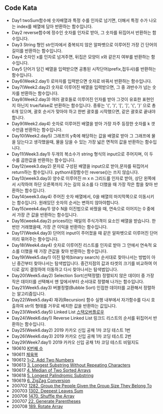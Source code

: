 ## Code Kata

- Day1 twoSum함수에 숫자배열과 특정 수를 인자로 넘기면,
	더해서 특정 수가 나오는 index를 배열에 담아 반환하는 함수입니다.
- Day2 reverse함수에 정수인 숫자를 인자로 받아, 그 숫자를 뒤집어서 반환하는 함수입니다.
- Day3 String 형인 str인자에서 중복되지 않은 알파벳으로 이루어진 가장 긴 단어의 길이를 반환하는 함수입니다.
- Day4 숫자인 x를 인자로 넘겨주면, 뒤집은 모양이 x와 같은지 여부를 반환하는 함수입니다.
- Day5 단어가 담긴 배열을 입력받으면 공통된 시작단어(prefix,접두사)를 반환하는 함수입니다.
- Day6(Week2.day1) 로마자를 입력받으면 숫자로 바꿔서 반환하는 함수입니다.
- Day7(Week2.day2) 숫자로 이루어진 배열을 입력받으면, 그 중 과반수가 넘는 숫자를 반환하는 함수입니다.
- Day8(Week2.day3) 여러 괄호들로 이루어진 인자를 받아 그것이 유효한 표현인지 아닌지 true/false로 반환하는 함수입니다. 종류는 '(', ')', '[', ']', '{', '}' 으로 총 6개 있으며, 괄호 순서가 맞아야 하고 한번 괄호를 시작했으면, 같은 괄호로 끝내야 합니다.
- Day9(Week2.day4) 숫자로 이루어진 배열을 받아 가장 자주 등장한 숫자를 k 갯수만큼 반환하는 함수입니다.
- Day10(Week2.day5) 그래프의 y축에 해당하는 값을 배열로 받아 그 그래프에 물을 담는다고 생각했을때, 물을 담을 수 있는 가장 넓은 면적의 값을 반환하는 함수입니다.
- Day11(Week3.day1) 두개의 복소수가 string 형식의 input으로 주어지며, 이 두 수를 곱한값을 반환하는 함수입니다.
- Day12(week3.day2) 문자로 구성된 배열을 input으로 받아,문자를 뒤집어서 return하는 함수입니다. python내장함수인 reverse()는 쓰지 않습니다.
- Day13(week3.day3) 양수로 이루어진 m x n 그리드를 인자로 받아, 상단 왼쪽에서 시작하여 하단 오른쪽까지 가는 길의 요소를 다 더했을 때 가장 작은 합을 찾아 반환하는 함수입니다.
- Day14(week3.day4) 주어진 숫자 배열에서, 0을 배열의 마지막쪽으로 이동시키는 함수입니다. 원래있던 숫자의 순서는 변하지 않아야합니다.
- Day15(week4.day1) 양수 N을 이진법으로 바꿨을 때, 연속으로 이어지는 0 중에서 가장 큰 값을 반환하는 함수입니다.
- Day16(week4.day2) prices라는 매일의 주식가격이 요소인 배열을 받습니다. 한번만 거래했을때, 가장 큰 이익을 반환하는 함수입니다.
- Day17(Week4.day3) 단어의 input이 주어졌을 때 같은 알파벳으로 이루어진 단어끼리 묶어주는 함수입니다.
- Day18(Week4.day4) 숫자로 이루어진 리스트를 인자로 받아 그 안에서 연속적 요소를 더했을 때 가장 큰값을 찾아 반환하는 함수입니다.
- Day19(Week5.day1) 이진 탐색(binary search) 순서대로 찾아나서는 방법이 아닌 중간부터 찾아나서는 탐색법입니다. 중간지점의 값과 타겟의 크기를 비교하여 어디로 갈지 결정하여 이동하고 다시 찾아나서는 탐색법입니다.
- Day20(Week5.day2) Selection Sort(선택정렬) 정렬되지 않은 데이터 중 가장 작은 데이터를 선택해서 맨 앞에서부터 순서대로 정렬해 나가는 함수입니다.
- Day21(Week5.day3) 버블정렬(Bubble Sort) 인접한 데이터를 교환해서 정렬하는 알고리즘입니다.
- Day22(Week5.day4) 재귀(Recursion) 함수 실행 내부에서 자가함수를 다시 호출하여 str의 형태를 거꾸로 배치한 값을 반환하는 값입니다.
- Day23(Week5.day5) Linked List [스택오버플로우](https://stackoverflow.com/c/wecode/questions/186)
- Day24(Week6.day1) Reverse Linked List 링크드 리스트의 순서를 뒤집어서 반환하는 함수입니다.
- Day25(Week6.day2) 2019 카카오 신입 공채 1차 코딩 테스트 1번
- Day26(Week6.day3) 2019 카카오 신입 공채 1차 코딩 테스트 2번
- Day29(Week7.day1) 2019 카카오 신입 공채 1차 코딩 테스트 비밀지도
- 190610 [K번째 수](https://programmers.co.kr/learn/courses/30/lessons/42748)
- 190611 [체육복](https://programmers.co.kr/learn/courses/30/lessons/42862)
- 190612 [1~2. Add Two Numbers](https://leetcode.com/problems/add-two-numbers/solution/)
- 190613 [3. Longest Substring Without Repeating Characters](https://leetcode.com/problems/longest-substring-without-repeating-characters/)
- 190617 [4. Median of Two Sorted Arrays](https://leetcode.com/problems/median-of-two-sorted-arrays/)
- 190618 [5. Longest Palindromic Substring](https://leetcode.com/problems/longest-palindromic-substring/)
- 190619 [6. ZigZag Conversion](https://leetcode.com/problems/zigzag-conversion/)
- 200702 [1282. Group the People Given the Group Size They Belong To](https://leetcode.com/problems/group-the-people-given-the-group-size-they-belong-to/)
- 200703 [1302. Deepest Leaves Sum](https://leetcode.com/problems/deepest-leaves-sum/)
- 200706 [1470. Shuffle the Array](https://leetcode.com/problems/shuffle-the-array/)
- 200707 [22. Generate Parentheses](https://leetcode.com/problems/generate-parentheses/)
- 200708 [189. Rotate Array](https://leetcode.com/problems/rotate-array/)
